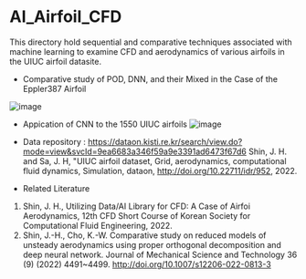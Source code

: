 # AI_Airfoil_CFD
This directory hold sequential and comparative techniques associated with machine learning to examine CFD and aerodynamics of various airfoils in the UIUC airfoil datasite.

- Comparative study of POD, DNN, and their Mixed in the Case of the Eppler387 Airfoil 

![image](https://user-images.githubusercontent.com/16720947/179479502-5a29d10b-15ac-422d-800d-afe34d083ac1.png)

- Appication of CNN to the 1550 UIUC airfoils 
![image](https://user-images.githubusercontent.com/16720947/179875485-2062a4ad-1a8b-4abf-8ff4-ff8c57b3200e.png)

- Data repository : https://dataon.kisti.re.kr/search/view.do?mode=view&svcId=9ea6683a346f59a9e3391ad6473f67d6 
Shin, J. H. and Sa, J. H, "UIUC airfoil dataset, Grid, aerodynamics, computational fluid dynamics, Simulation, dataon, http://doi.org/10.22711/idr/952, 2022.
  

- Related Literature
1. Shin, J. H., Utilizing Data/AI Library for CFD: A Case of Airfoi Aerodynamics, 12th CFD Short Course of Korean Society for Computational Fluid Engineering, 2022. 
2. Shin, J.-H., Cho, K.-W. Comparative study on reduced models of unsteady aerodynamics using proper orthogonal decomposition and deep neural network. Journal of Mechanical Science and Technology 36 (9) (2022) 4491~4499. http://doi.org/10.1007/s12206-022-0813-3
